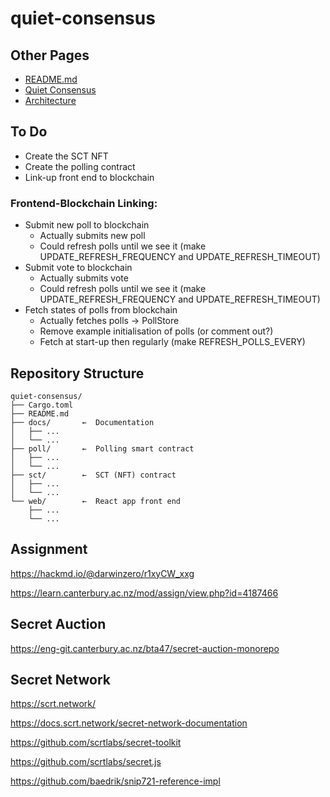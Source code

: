 # quiet-consensus

## Other Pages
- [README.md](./README.md)
- [Quiet Consensus](./docs/qui-con.md)
- [Architecture](./docs/architecture.md)

## To Do
- Create the SCT NFT
- Create the polling contract
- Link-up front end to blockchain

### Frontend-Blockchain Linking: 
- Submit new poll to blockchain
   - Actually submits new poll
   - Could refresh polls until we see it (make UPDATE_REFRESH_FREQUENCY and UPDATE_REFRESH_TIMEOUT)
- Submit vote to blockchain
   - Actually submits vote
   - Could refresh polls until we see it (make UPDATE_REFRESH_FREQUENCY and UPDATE_REFRESH_TIMEOUT)
- Fetch states of polls from blockchain 
   - Actually fetches polls -> PollStore
   - Remove example initialisation of polls (or comment out?)
   - Fetch at start-up then regularly (make REFRESH_POLLS_EVERY)



## Repository Structure
```
quiet-consensus/
├── Cargo.toml
├── README.md
├── docs/       ←  Documentation
│   ├── ...
│   └── ...
├── poll/       ←  Polling smart contract
│   ├── ...
│   └── ...
├── sct/        ←  SCT (NFT) contract
│   ├── ...
│   └── ...
└── web/        ←  React app front end
    ├── ...
    └── ...
```

## Assignment

https://hackmd.io/@darwinzero/r1xyCW_xxg

https://learn.canterbury.ac.nz/mod/assign/view.php?id=4187466


## Secret Auction

https://eng-git.canterbury.ac.nz/bta47/secret-auction-monorepo


## Secret Network

https://scrt.network/

https://docs.scrt.network/secret-network-documentation

https://github.com/scrtlabs/secret-toolkit

https://github.com/scrtlabs/secret.js

https://github.com/baedrik/snip721-reference-impl

